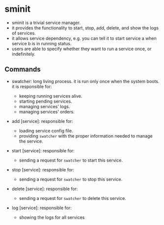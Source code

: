 # sminit

- sminit is a trivial service manager.
- it provides the functionality to start, stop, add, delete, and show the logs of services.
- it allows service dependency, e.g. you can tell it to start service a when service b is in running status.
- users are able to specify whether they want to run a service once, or indefinitely.

## Commands

- swatcher:
    long living process. it is run only once when the system boots. it is responsible for:
  - keeping running services alive.
  - starting pending services.
  - managing services' logs.
  - managing services' orders.
  
- add [service]:
    responsible for:
  - loading service config file.
  - providing `swatcher` with the proper information needed to manage the service.

- start [service]:
    responsible for:
  - sending a request for `swatcher` to start this service.

- stop [service]:
    responsible for:
  - sending a request for `swatcher` to stop this service.
  
- delete [service]:
    responsible for:
  - sending a request for `swatcher` to delete this service.

- log [service]:
    responsible for:
  - showing the logs for all services

